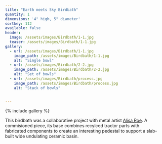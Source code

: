 ```yaml
---
title: "Earth meets Sky Birdbath"
quantity: 1
dimensions: '4" high, 5" diameter'
sortkey: 112
available: false
header:
  image: /assets/images/Birdbath/1-1.jpg
  teaser: /assets/images/Birdbath/1-1.jpg
gallery:
  - url: /assets/images/Birdbath/1-1.jpg
    image_path: /assets/images/Birdbath/1-1.jpg
    alt: "Single bowl"
  - url: /assets/images/Birdbath/2-2.jpg
    image_path: /assets/images/Birdbath/2-2.jpg
    alt: "Set of bowls"
  - url: /assets/images/Birdbath/process.jpg
    image_path: /assets/images/Birdbath/process.jpg
    alt: "Stack of bowls"


---
```


{% include gallery %}

This birdbath was a collaborative project with metal artist [Alisa Roe](https://www.afroemetalwork.com/).  A commisioned piece, its base combines recylced tractor parts with fabricated components to create an interesting pedestal to support a slab-built wide undulating ceramic basin.


